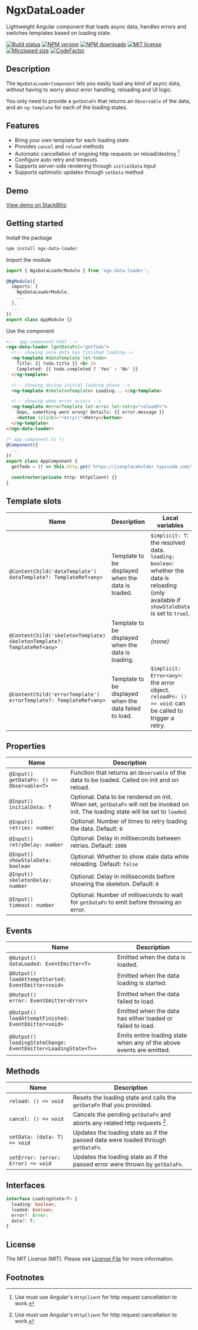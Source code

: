 # NgxDataLoader

Lightweight Angular component that loads async data, handles errors and switches templates based on loading state.

[![Build status](https://img.shields.io/github/workflow/status/rensjaspers/ngx-data-loader/Tests)](https://github.com/rensjaspers/ngx-data-loader/actions/workflows/main.yml)
[![NPM version](https://img.shields.io/npm/v/ngx-data-loader.svg)](https://www.npmjs.com/package/ngx-data-loader)
[![NPM downloads](https://img.shields.io/npm/dm/ngx-data-loader.svg)](https://www.npmjs.com/package/ngx-data-loader)
[![MIT license](https://img.shields.io/github/license/rensjaspers/ngx-data-loader)](https://github.com/rensjaspers/ngx-data-loader/blob/main/LICENSE)
[![Minzipped size](https://img.shields.io/bundlephobia/minzip/ngx-data-loader)](https://bundlephobia.com/result?p=ngx-data-loader)
[![CodeFactor](https://img.shields.io/codefactor/grade/github/rensjaspers/ngx-data-loader)](https://www.codefactor.io/repository/github/rensjaspers/ngx-data-loader)

## Description

The `NgxDataLoaderComponent` lets you easily load any kind of async data, without having to worry about error handling, reloading and UI logic.

You only need to provide a `getDataFn` that returns an `Observable` of the data, and an `ng-template` for each of the loading states.

## Features

- Bring your own template for each loading state
- Provides `cancel` and `reload` methods
- Automatic cancellation of ongoing http requests on reload/destroy [^note]
- Configure auto retry and timeouts
- Supports server-side rendering through `initialData` input
- Supports optimistic updates through `setData` method

## Demo

[View demo on StackBlitz](https://stackblitz.com/edit/ngx-data-loader-demo?file=src%2Fapp%2Fapp.component.html)

## Getting started

Install the package

```bash
npm install ngx-data-loader
```

Import the module

```typescript
import { NgxDataLoaderModule } from 'ngx-data-loader';

@NgModule({
  imports: [
    NgxDataLoaderModule,
    ...
  ],
  ...
})
export class AppModule {}
```

Use the component

```html
<!-- app.component.html -->
<ngx-data-loader [getDataFn]="getTodo">
  <!-- showing once data has finished loading-->
  <ng-template #dataTemplate let-todo>
    Title: {{ todo.title }} <br />
    Completed: {{ todo.completed ? 'Yes' : 'No' }}
  </ng-template>

  <!-- showing during initial loading phase -->
  <ng-template #skeletonTemplate> Loading... </ng-template>

  <!-- showing when error occurs -->
  <ng-template #errorTemplate let-error let-retry="reloadFn">
    Oops, something went wrong! Details: {{ error.message }}
    <button (click)="retry()">Retry</button>
  </ng-template>
</ngx-data-loader>
```

```typescript
/* app.component.ts */
@Component({
  ...
})
export class AppComponent {
  getTodo = () => this.http.get('https://jsonplaceholder.typicode.com/todos/1');

  constructor(private http: HttpClient) {}
}
```

## Template slots

| Name                                                                          | Description                                            | Local variables                                                                                                                                 |
| ----------------------------------------------------------------------------- | ------------------------------------------------------ | ----------------------------------------------------------------------------------------------------------------------------------------------- |
| `@ContentChild('dataTemplate')`<br />`dataTemplate?: TemplateRef<any>`        | Template to be displayed when the data is loaded.      | `$implicit: T`: the resolved data.<br />`loading: boolean`: whether the data is reloading (only available if `showStaleData` is set to `true`). |
| `@ContentChild('skeletonTemplate)`<br />`skeletonTemplate?: TemplateRef<any>` | Template to be displayed when the data is loading.     | _(none)_                                                                                                                                        |
| `@ContentChild('errorTemplate')`<br />`errorTemplate?: TemplateRef<any>`      | Template to be displayed when the data failed to load. | `$implicit: Error<any>`: the error object.<br />`reloadFn: () => void`: can be called to trigger a retry.                                       |

## Properties

| Name                                             | Description                                                                                                                          |
| ------------------------------------------------ | ------------------------------------------------------------------------------------------------------------------------------------ |
| `@Input()`<br />`getDataFn: () => Observable<T>` | Function that returns an `Observable` of the data to be loaded. Called on init and on reload.                                        |
| `@Input()`<br />`initialData: T`                 | Optional. Data to be rendered on init. When set, `getDataFn` will not be invoked on init. The loading state will be set to `loaded`. |
| `@Input()`<br />`retries: number`                | Optional. Number of times to retry loading the data. Default: `0`                                                                    |
| `@Input()`<br />`retryDelay: number`             | Optional. Delay in milliseconds between retries. Default: `1000`                                                                     |
| `@Input()`<br />`showStaleData: boolean`         | Optional. Whether to show stale data while reloading. Default: `false`                                                               |
| `@Input()`<br />`skeletonDelay: number`          | Optional. Delay in milliseconds before showing the skeleton. Default: `0`                                                            |
| `@Input()`<br />`timeout: number`                | Optional. Number of milliseconds to wait for `getDataFn` to emit before throwing an error.                                           |

## Events

| Name                                                                 | Description                                                          |
| -------------------------------------------------------------------- | -------------------------------------------------------------------- |
| `@Output()`<br />`dataLoaded: EventEmitter<T>`                       | Emitted when the data is loaded.                                     |
| `@Output()`<br />`loadAttemptStarted: EventEmitter<void>`            | Emitted when the data loading is started.                            |
| `@Output()`<br />`error: EventEmitter<Error>`                        | Emitted when the data failed to load.                                |
| `@Output()`<br />`loadAttemptFinished: EventEmitter<void>`           | Emitted when the data has either loaded or failed to load.           |
| `@Output()`<br />`loadingStateChange: EventEmitter<LoadingState<T>>` | Emits entire loading state when any of the above events are emitted. |

## Methods

| Name                               | Description                                                                      |
| ---------------------------------- | -------------------------------------------------------------------------------- |
| `reload: () => void`               | Resets the loading state and calls the `getDataFn` that you provided.            |
| `cancel: () => void`               | Cancels the pending `getDataFn` and aborts any related http requests [^note].    |
| `setData: (data: T) => void`       | Updates the loading state as if the passed data were loaded through `getDataFn`. |
| `setError: (error: Error) => void` | Updates the loading state as if the passed error were thrown by `getDataFn`.     |

## Interfaces

```typescript
interface LoadingState<T> {
  loading: boolean;
  loaded: boolean;
  error?: Error;
  data?: T;
}
```

## License

The MIT License (MIT). Please see [License File](https://github.com/rensjaspers/ngx-data-loader/blob/main/LICENSE) for more information.

## Footnotes

[^note]: Use must use Angular's `HttpClient` for http request cancellation to work.
